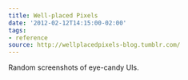 ```yaml
---
title: Well-placed Pixels
date: '2012-02-12T14:15:00-02:00'
tags:
- reference
source: http://wellplacedpixels-blog.tumblr.com/
---
```

Random screenshots of eye-candy UIs.
